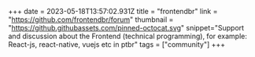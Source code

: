 +++
date = 2023-05-18T13:57:02.931Z
title = "frontendbr"
link = "https://github.com/frontendbr/forum"
thumbnail = "https://github.githubassets.com/pinned-octocat.svg"
snippet="Support and discussion about the Frontend (technical programming), for example: React-js, react-native, vuejs etc in ptbr"
tags = ["community"]
+++
